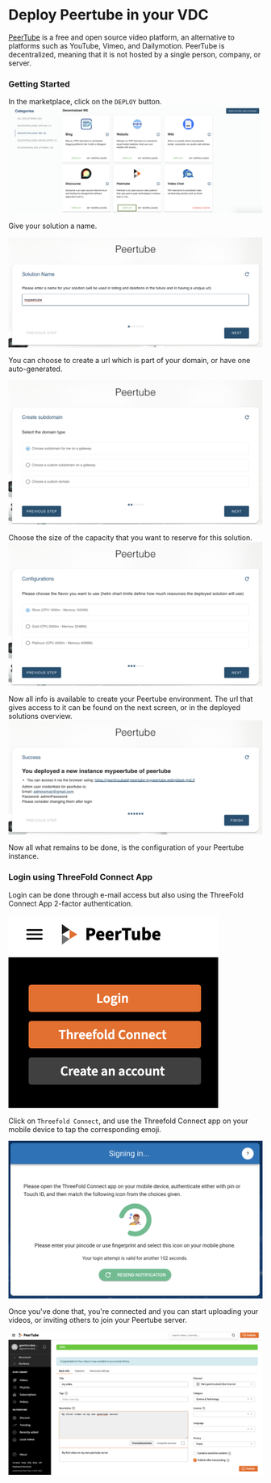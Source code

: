 # Deploy Peertube in your VDC

[PeerTube](https://joinpeertube.org/) is a free and open source video platform, an alternative to platforms such as YouTube, Vimeo, and Dailymotion.
PeerTube is decentralized, meaning that it is not hosted by a single person, company, or server.

### Getting Started

In the marketplace, click on the `DEPLOY` button. 
![](img/evdc_marketplace_peertube_widget.png)

Give your solution a name.

![](img/evdc_peertube_01_name.png)

You can choose to create a url which is part of your domain, or have one auto-generated. 

![](img/evdc_peertube_02_domain.png)

Choose the size of the capacity that you want to reserve for this solution. 
![](img/evdc_peertube_03_flavour.png)

Now all info is available to create your Peertube environment. The url that gives access to it can be found on the next screen, or in the deployed solutions overview.
![](img/evdc_peertube_04_success.png)


Now all what remains to be done, is the configuration of your Peertube instance.

### Login using ThreeFold Connect App

Login can be done through e-mail access but also using the ThreeFold Connect App 2-factor authentication. 

![](img/evdc_peertube_05_login.png)

Click on `Threefold Connect`, and use the Threefold Connect app on your mobile device to tap the corresponding emoji. 

![](img/evdc_peertube_06_tfc_sso.png)

Once you've done that, you're connected and you can start uploading your videos, or inviting others to join your Peertube server. 

![](img/evdc_peertube_07_runs.png)